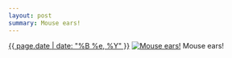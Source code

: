 ```yaml
---
layout: post
summary: Mouse ears!
---
```


<p>
  <time><a href="/487">{{ page.date | date: "%B %e, %Y" }}</a></time>
  <a href="/487"><img src="{{ site.assets_url }}/487-640.jpg" srcset="{{ site.assets_url }}/487-1280.jpg 1280w, {{ site.assets_url }}/487-960.jpg 960w, {{ site.assets_url }}/487-640.jpg 640w, {{ site.assets_url }}/487-320.jpg 320w" sizes="(min-width: 700px) 50vw, calc(100vw - 2rem)" alt="Mouse ears!" /></a>
  <span>Mouse ears!</span>
</p>
